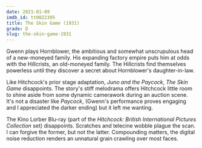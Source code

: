 ```yaml
---
date: 2021-01-09
imdb_id: tt0022395
title: The Skin Game (1931)
grade: D
slug: the-skin-game-1931
---
```


Gwenn plays Hornblower, the ambitious and somewhat unscrupulous head of a new-moneyed family. His expanding factory empire puts him at odds with the Hillcrists, an old-moneyed family. The Hillcrists find themselves powerless until they discover a secret about Hornblower's daughter-in-law.

<!-- end -->

Like Hitchcock's prior stage adaptation, <span data-imdb-id="tt0021015">_Juno and the Paycock_</span>, _The Skin Game_ disappoints. The story's stiff melodrama offers Hitchcock little room to shine aside from some dynamic camerawork during an auction scene. It's not a disaster like _Paycock_, (Gwenn's performance proves engaging and I appreciated the darker ending) but it left me wanting.

The Kino Lorber Blu-ray (part of the _Hitchcock: British International Pictures Collection_ set) disappoints. Scratches and telecine wobble plague the scan. I can forgive the former, but not the latter. Compounding matters, the digital noise reduction renders an unnatural grain crawling over most faces.
